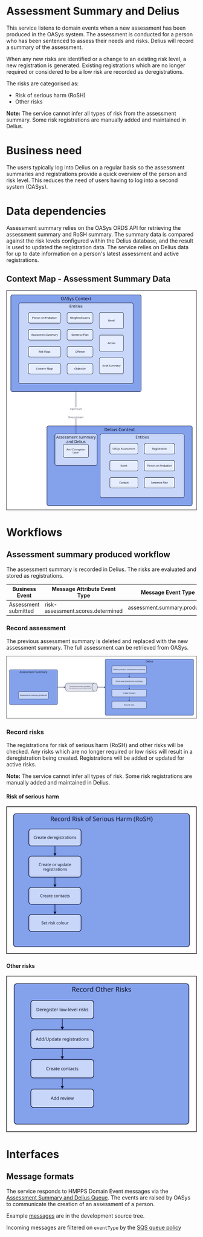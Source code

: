 # Assessment Summary and Delius

This service listens to domain events when a new assessment has been produced in the OASys system. The assessment is conducted for a person who has been sentenced to assess their needs and risks. Delius will record a summary of the assessment.

When any new risks are identified or a change to an existing risk level, a new registration is generated. Existing registrations which are no longer required or considered to be a low risk are recorded as deregistrations.

The risks are categorised as:

* Risk of serious harm (RoSH)
* Other risks

**Note:** The service cannot infer all types of risk from the assessment summary. Some risk registrations are manually added and maintained in Delius.

# Business need

The users typically log into Delius on a regular basis so the assessment summaries and registrations provide a quick overview of the person and risk level. This reduces the need of users having to log into a second system (OASys).


# Data dependencies

Assessment summary relies on the OASys ORDS API for retrieving the assessment summary and RoSH summary. The summary data is compared against the risk levels configured within the Delius database, and the result is used to updated the registration data. The service relies on Delius data for up to date information on a person's latest assessment and active registrations.

## Context Map - Assessment Summary Data

![](./tech-docs/source/img/assessment-summary-context-map.svg)

# Workflows

## Assessment summary produced workflow
The assessment summary is recorded in Delius. The risks are evaluated and stored as registrations.

| Business Event        | Message Attribute Event Type      | Message Event Type          |
| --------------------- | --------------------------------- | --------------------------- |
| Assessment submitted  | risk-assessment.scores.determined | assessment.summary.produced |

### Record assessment
The previous assessment summary is deleted and replaced with the new assessment summary. The full assessment can be retrieved from OASys.

![](./tech-docs/source/img/assessment-summary-assessment-submitted.svg)

### Record risks
The registrations for risk of serious harm (RoSH) and other risks will be checked. Any risks which are no longer required or low risks will result in a deregistration being created. Registrations will be added or updated for active risks.

**Note:** The service cannot infer all types of risk. Some risk registrations are manually added and maintained in Delius.

#### Risk of serious harm

![](./tech-docs/source/img/assessment-summary-record-rosh.svg)


#### Other risks

![](./tech-docs/source/img/assessment-summary-record-other-risks.svg)

# Interfaces

## Message formats

The service responds to HMPPS Domain Event messages via the [Assessment Summary and Delius Queue](https://github.com/ministryofjustice/cloud-platform-environments/blob/main/namespaces/live.cloud-platform.service.justice.gov.uk/hmpps-probation-integration-services-prod/resources/assessment-summary-and-delius-queue.tf). The events are raised by OASys to communicate the creation of an assessment of a person.

Example [messages](./src/dev/resources/messages/) are in the development source tree.

Incoming messages are filtered on `eventType` by the [SQS queue policy](https://github.com/ministryofjustice/cloud-platform-environments/blob/main/namespaces/live.cloud-platform.service.justice.gov.uk/hmpps-probation-integration-services-prod/resources/assessment-summary-and-delius-queue.tf)